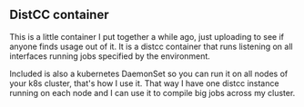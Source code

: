 ## DistCC container

This is a little container I put together a while ago, just uploading to see if anyone finds usage out of it. It is a distcc container that runs listening on all interfaces running jobs specified by the environment. 

Included is also a kubernetes DaemonSet so you can run it on all nodes of your k8s cluster, that's how I use it. That way I have one distcc instance running on each node and I can use it to compile big jobs across my cluster.
